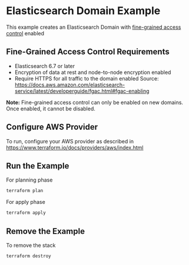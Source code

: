 # Elasticsearch Domain Example

This example creates an Elasticsearch Domain with [fine-grained access control](https://docs.aws.amazon.com/elasticsearch-service/latest/developerguide/fgac.html) enabled

## Fine-Grained Access Control Requirements
- Elasticsearch 6.7 or later
- Encryption of data at rest and node-to-node encryption enabled
- Require HTTPS for all traffic to the domain enabled
Source: https://docs.aws.amazon.com/elasticsearch-service/latest/developerguide/fgac.html#fgac-enabling

**Note:** Fine-grained access control can only be enabled on new domains. Once enabled, it cannot be disabled.

## Configure AWS Provider

To run, configure your AWS provider as described in https://www.terraform.io/docs/providers/aws/index.html

## Run the Example

For planning phase

```bash
terraform plan
```

For apply phase

```bash
terraform apply
```

## Remove the Example

To remove the stack

```bash
terraform destroy
```